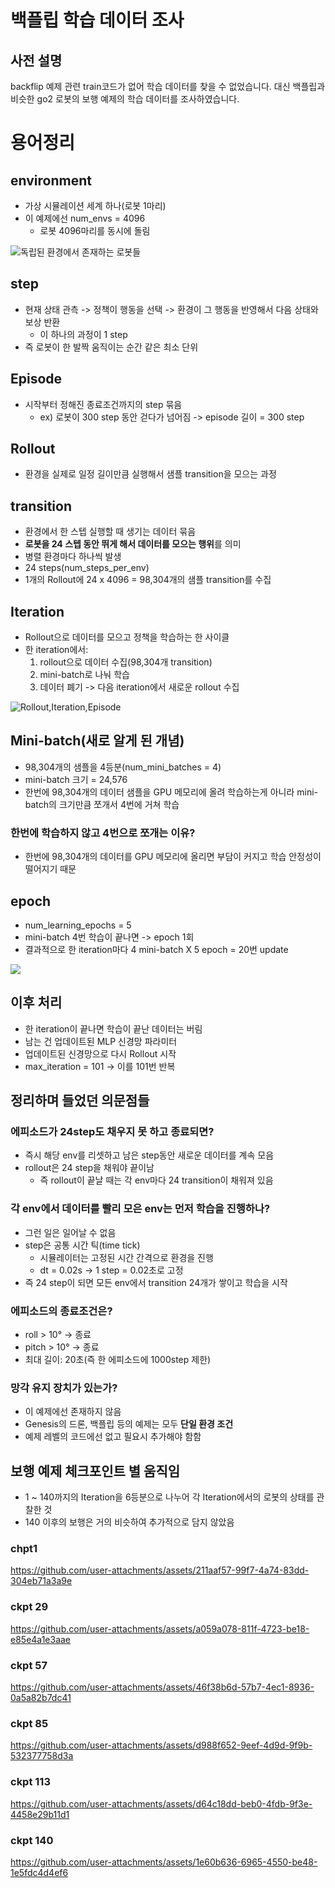 # 백플립 학습 데이터 조사
## 사전 설명
backflip 예제 관련 train코드가 없어 학습 데이터를 찾을 수 없었습니다. 대신 백플립과 비슷한 go2 로봇의 보행 예제의 학습 데이터를 조사하였습니다.
# 용어정리
## environment
- 가상 시뮬레이션 세계 하나(로봇 1마리)
- 이 예제에선 num_envs = 4096 
    - 로봇 4096마리를 동시에 돌림  

![독립된 환경에서 존재하는 로봇들](./이미지/env.png)
## step
- 현재 상태 관측 -> 정책이 행동을 선택 -> 환경이 그 행동을 반영해서 다음 상태와 보상 반환
    - 이 하나의 과정이 1 step
- 즉 로봇이 한 발짝 움직이는 순간 같은 최소 단위
## Episode
- 시작부터 정해진 종료조건까지의 step 묶음
    - ex) 로봇이 300 step 동안 걷다가 넘어짐 -> episode 길이 = 300 step
## Rollout
- 환경을 실제로 일정 길이만큼 실행해서 샘플 transition을 모으는 과정

## transition 
- 환경에서 한 스텝 실행할 때 생기는 데이터 묶음
- **로봇을 24 스텝 동안 뛰게 해서 데이터를 모으는 행위**를 의미
- 병렬 환경마다 하나씩 발생
- 24 steps(num_steps_per_env)
- 1개의 Rollout에 24 x 4096 = 98,304개의 샘플 transition를 수집
## Iteration
- Rollout으로 데이터를 모으고 정책을 학습하는 한 사이클
- 한 iteration에서:
    1. rollout으로 데이터 수집(98,304개 transition)
    2. mini-batch로 나눠 학습
    3. 데이터 폐기 -> 다음 iteration에서 새로운 rollout 수집  

![Rollout,Iteration,Episode](./이미지/REI.png)

## Mini-batch(새로 알게 된 개념)
- 98,304개의 샘플을 4등분(num_mini_batches = 4)
- mini-batch 크기 = 24,576
- 한번에 98,304개의 데이터 샘플을 GPU 메모리에 올려 학습하는게 아니라 mini-batch의 크기만큼 쪼개서 4번에 거쳐 학습
### 한번에 학습하지 않고 4번으로 쪼개는 이유?
- 한번에 98,304개의 데이터를 GPU 메모리에 올리면 부담이 커지고 학습 안정성이 떨어지기 때문
## epoch
- num_learning_epochs = 5
- mini-batch 4번 학습이 끝나면 -> epoch 1회
- 결과적으로 한 iteration마다 4 mini-batch X 5 epoch = 20번 update

![](./이미지/batch.png)

## 이후 처리
- 한 iteration이 끝나면 학습이 끝난 데이터는 버림
- 남는 건 업데이트된 MLP 신경망 파라미터
- 업데이트된 신경망으로 다시 Rollout 시작
- max_iteration = 101 -> 이를 101번 반복
## 정리하며 들었던 의문점들
### 에피소드가 24step도 채우지 못 하고 종료되면?
- 즉시 해당 env를 리셋하고 남은 step동안 새로운 데이터를 계속 모음
- rollout은 24 step을 채워야 끝이남
    - 즉 rollout이 끝날 때는 각 env마다 24 transition이 채워져 있음
### 각 env에서 데이터를 빨리 모은 env는 먼저 학습을 진행하나?
- 그런 일은 일어날 수 없음
- step은 공통 시간 틱(time tick)
    - 시뮬레이터는 고정된 시간 간격으로 환경을 진행
    - dt = 0.02s  -> 1 step = 0.02초로 고정
- 즉 24 step이 되면 모든 env에서 transition 24개가 쌓이고 학습을 시작
### 에피소드의 종료조건은?
- roll > 10° -> 종료
- pitch > 10° → 종료
- 최대 길이: 20초(즉 한 에피소드에 1000step 제한)
### 망각 유지 장치가 있는가?
- 이 예제에선 존재하지 않음
- Genesis의 드론, 백플립 등의 예제는 모두 **단일 환경 조건**
- 예제 레벨의 코드에선 없고 필요시 추가해야 함함
## 보행 예제 체크포인트 별 움직임
- 1 ~ 140까지의 Iteration을 6등분으로 나누어 각 Iteration에서의 로봇의 상태를 관찰한 것
- 140 이후의 보행은 거의 비슷하여 추가적으로 담지 않았음
### chpt1

https://github.com/user-attachments/assets/211aaf57-99f7-4a74-83dd-304eb71a3a9e

### ckpt 29

https://github.com/user-attachments/assets/a059a078-811f-4723-be18-e85e4a1e3aae

### ckpt 57

https://github.com/user-attachments/assets/46f38b6d-57b7-4ec1-8936-0a5a82b7dc41

### ckpt 85

https://github.com/user-attachments/assets/d988f652-9eef-4d9d-9f9b-532377758d3a

### ckpt 113

https://github.com/user-attachments/assets/d64c18dd-beb0-4fdb-9f3e-4458e29b11d1

### ckpt 140

https://github.com/user-attachments/assets/1e60b636-6965-4550-be48-1e5fdc4d4ef6
